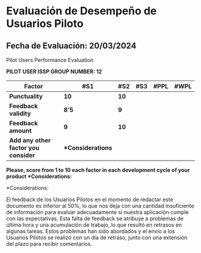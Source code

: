 # Evaluación de Desempeño de Usuarios Piloto
## Fecha de Evaluación: 20/03/2024

Pilot Users Performance Evaluation 

**PILOT USER ISSP GROUP NUMBER: 12** 



|**Factor** |**#S1** |**#S2** |**#S3** |**#PPL** |**#WPL** |
| - | - | - | - | - | - |
|**Punctuality** |**10** |**10**||||
|**Feedback validity** |**8’5** |**9**||||
|**Feedback amount** |**9** |**10**||||
|**Add any other factor you consider** |**\*Considerations** |||||

**Please, score from 1 to 10 each factor in each development cycle of your product \*Considerations:** 

*Considerations:

El feedback de los Usuarios Pilotos en el momento de redactar este documento es inferior al 50%, lo que nos deja
con una cantidad insuficiente de información para evaluar adecuadamente si nuestra aplicación cumple con las
expectativas. Esta falta de feedback se atribuye a problemas de última hora y una acumulación de trabajo, lo que
resultó en retrasos en algunas tareas. Estos problemas han sido abordados y el envío a los Usuarios Pilotos se realizó
con un día de retraso, junto con una extensión del plazo para recibir comentarios.
